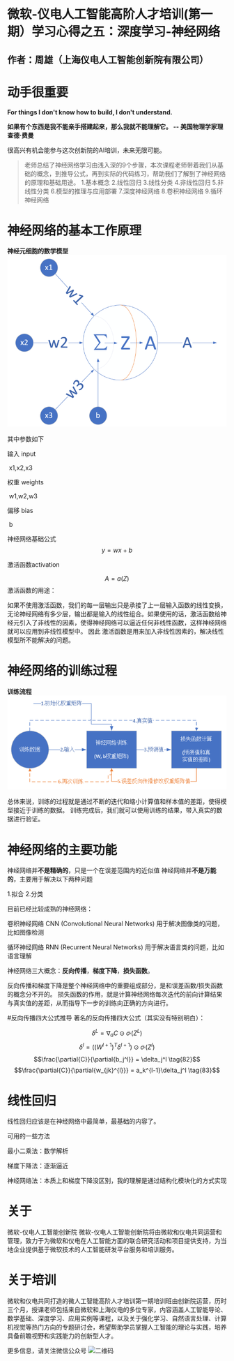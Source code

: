 # 微软-仪电人工智能高阶人才培训(第一期）学习心得之五：深度学习-神经网络
## 作者：周雄（上海仪电人工智能创新院有限公司）

# 动手很重要
**For things I don't know how to build, I don't understand.**

**如果有个东西是我不能亲手搭建起来，那么我就不能理解它。 -- 美国物理学家理查德·费曼**

很高兴有机会能参与这次创新院的AI培训，未来无限可能。



> 老师总结了神经网络学习由浅入深的9个步骤，本次课程老师带着我们从基础的概念，到推导公式，再到实际的代码练习，帮助我们了解到了神经网络的原理和基础用途。
> 1.基本概念
> 2.线性回归
> 3.线性分类
> 4.非线性回归
> 5.非线性分类
> 6.模型的推理与应用部署
> 7.深度神经网络
> 8.卷积神经网络
> 9.循环神经网络

# 神经网络的基本工作原理
**神经元细胞的数学模型**
![神经元细胞的数学模型](./image/神经元细胞的数学模型.png)



其中参数如下

输入 input

​	x1,x2,x3

权重 weights

​	w1,w2,w3

偏移 bias

​	b

神经网络基础公式
$$
y=wx+b
$$

激活函数activation
	
$$
A=a(Z)
$$
激活函数的用途：

如果不使用激活函数，我们的每一层输出只是承接了上一层输入函数的线性变换，无论神经网络有多少层，输出都是输入的线性组合。如果使用的话，激活函数给神经元引入了非线性的因素，使得神经网络可以逼近任何非线性函数，这样神经网络就可以应用到非线性模型中。
因此
激活函数是用来加入非线性因素的，解决线性模型所不能解决的问题。

# 神经网络的训练过程
**训练流程**
![训练过程](./image/TrainFlow.png)



总体来说，训练的过程就是通过不断的迭代和缩小计算值和样本值的差距，使得模型接近于训练的数据。
训练完成后，我们就可以使用训练的结果，带入真实的数据进行验证。



# 神经网络的主要功能
神经网络并**不是精确的**，只是一个在误差范围内的近似值
神经网络并**不是万能的**，主要用于解决以下两种问题

1.拟合
2.分类

目前已经比较成熟的神经网络：

卷积神经网络 CNN (Convolutional Neural Networks)
	用于解决图像类的问题，比如图像检测

循环神经网络 RNN (Recurrent Neural Networks)
	用于解决语言类的问题，比如语言理解



神经网络三大概念：**反向传播**，**梯度下降**，**损失函数**。

反向传播和梯度下降是整个神经网络中的重要组成部分，是和误差函数/损失函数的概念分不开的。
损失函数的作用，就是计算神经网络每次迭代的前向计算结果与真实值的差距，从而指导下一步的训练向正确的方向进行。

#反向传播四大公式推导
著名的反向传播四大公式（其实没有特别明白）：

  $$\delta^{L} = \nabla_{a}C \odot \sigma_{'}(Z^L) \tag{80}$$
  $$\delta^{l} = ((W^{l + 1})^T\delta^{l+1})\odot\sigma_{'}(Z^l) \tag{81}$$
  $$\frac{\partial{C}}{\partial{b_j^l}} = \delta_j^l \tag{82}$$
  $$\frac{\partial{C}}{\partial{w_{jk}^{l}}} = a_k^{l-1}\delta_j^l \tag{83}$$



# 线性回归
线性回归应该是在神经网络中最简单，最基础的内容了。

可用的一些方法

最小二乘法：数学解析

梯度下降法：逐渐逼近

神经网络法：本质上和梯度下降没区别，我的理解是通过结构化模块化的方式实现





# 关于
微软-仪电人工智能创新院
微软-仪电人工智能创新院将由微软和仪电共同运营和管理，致力于为微软和仪电在人工智能方面的联合研究活动和项目提供支持，为当地企业提供基于微软技术的人工智能研发平台服务和培训服务。

# 关于培训
微软和仪电共同打造的微人工智能高阶人才培训第一期培训班由创新院运营，历时三个月，授课老师包括来自微软和上海仪电的多位专家，内容涵盖人工智能导论、数学基础、深度学习、应用实例等课程，以及关于强化学习、自然语言处理、计算机视觉等热门方向的专题研讨会，希望帮助学员掌握人工智能的理论与实践，培养具备前瞻视野和实践能力的创新型人才。

更多信息，请关注微信公众号
![二维码](./image/barcode.jpg)